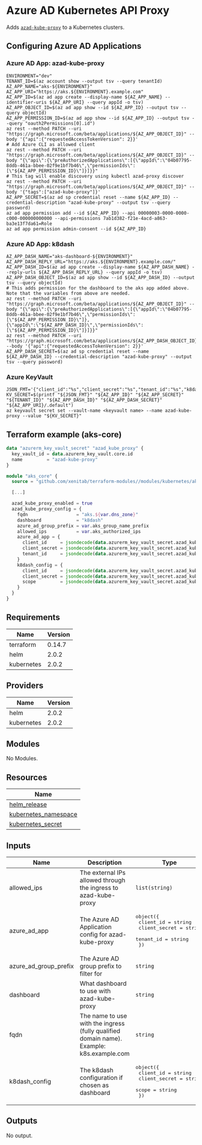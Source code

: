 # Azure AD Kubernetes API Proxy  
Adds [`azad-kube-proxy`](https://github.com/XenitAB/azad-kube-proxy) to a Kubernetes clusters.

## Configuring Azure AD Applications

### Azure AD App: azad-kube-proxy

```shell
ENVIRONMENT="dev"
TENANT_ID=$(az account show --output tsv --query tenantId)
AZ_APP_NAME="aks-${ENVIRONMENT}"
AZ_APP_URI="https://aks.${ENVIRONMENT}.example.com"
AZ_APP_ID=$(az ad app create --display-name ${AZ_APP_NAME} --identifier-uris ${AZ_APP_URI} --query appId -o tsv)
AZ_APP_OBJECT_ID=$(az ad app show --id ${AZ_APP_ID} --output tsv --query objectId)
AZ_APP_PERMISSION_ID=$(az ad app show --id ${AZ_APP_ID} --output tsv --query "oauth2Permissions[0].id")
az rest --method PATCH --uri "https://graph.microsoft.com/beta/applications/${AZ_APP_OBJECT_ID}" --body '{"api":{"requestedAccessTokenVersion": 2}}'
# Add Azure CLI as allowed client
az rest --method PATCH --uri "https://graph.microsoft.com/beta/applications/${AZ_APP_OBJECT_ID}" --body "{\"api\":{\"preAuthorizedApplications\":[{\"appId\":\"04b07795-8ddb-461a-bbee-02f9e1bf7b46\",\"permissionIds\":[\"${AZ_APP_PERMISSION_ID}\"]}]}}"
# This tag will enable discovery using kubectl azad-proxy discover
az rest --method PATCH --uri "https://graph.microsoft.com/beta/applications/${AZ_APP_OBJECT_ID}" --body '{"tags":["azad-kube-proxy"]}'
AZ_APP_SECRET=$(az ad sp credential reset --name ${AZ_APP_ID} --credential-description "azad-kube-proxy" --output tsv --query password)
az ad app permission add --id ${AZ_APP_ID} --api 00000003-0000-0000-c000-000000000000 --api-permissions 7ab1d382-f21e-4acd-a863-ba3e13f7da61=Role
az ad app permission admin-consent --id ${AZ_APP_ID}
```

### Azure AD App: k8dash

```shell
AZ_APP_DASH_NAME="aks-dashboard-${ENVIRONMENT}"
AZ_APP_DASH_REPLY_URL="https://aks.${ENVIRONMENT}.example.com/"
AZ_APP_DASH_ID=$(az ad app create --display-name ${AZ_APP_DASH_NAME} --reply-urls ${AZ_APP_DASH_REPLY_URL} --query appId -o tsv)
AZ_APP_DASH_OBJECT_ID=$(az ad app show --id ${AZ_APP_DASH_ID} --output tsv --query objectId)
# This adds permission for the dashboard to the aks app added above. Note that the variables from above are needed.
az rest --method PATCH --uri "https://graph.microsoft.com/beta/applications/${AZ_APP_OBJECT_ID}" --body "{\"api\":{\"preAuthorizedApplications\":[{\"appId\":\"04b07795-8ddb-461a-bbee-02f9e1bf7b46\",\"permissionIds\":[\"${AZ_APP_PERMISSION_ID}\"]},{\"appId\":\"${AZ_APP_DASH_ID}\",\"permissionIds\":[\"${AZ_APP_PERMISSION_ID}\"]}]}}"
az rest --method PATCH --uri "https://graph.microsoft.com/beta/applications/${AZ_APP_DASH_OBJECT_ID}" --body '{"api":{"requestedAccessTokenVersion": 2}}'
AZ_APP_DASH_SECRET=$(az ad sp credential reset --name ${AZ_APP_DASH_ID} --credential-description "azad-kube-proxy" --output tsv --query password)
```

### Azure KeyVault

```shell
JSON_FMT='{"client_id":"%s","client_secret":"%s","tenant_id":"%s","k8dash_client_id":"%s","k8dash_client_secret":"%s","k8dash_scope":"%s"}'
KV_SECRET=$(printf "${JSON_FMT}" "${AZ_APP_ID}" "${AZ_APP_SECRET}" "${TENANT_ID}" "${AZ_APP_DASH_ID}" "${AZ_APP_DASH_SECRET}" "${AZ_APP_URI}/.default")
az keyvault secret set --vault-name <keyvault name> --name azad-kube-proxy --value "${KV_SECRET}"
```

## Terraform example (aks-core)

```terraform
data "azurerm_key_vault_secret" "azad_kube_proxy" {
  key_vault_id = data.azurerm_key_vault.core.id
  name         = "azad-kube-proxy"
}

module "aks_core" {
  source = "github.com/xenitab/terraform-modules//modules/kubernetes/aks-core?ref=[ref]"

  [...]

  azad_kube_proxy_enabled = true
  azad_kube_proxy_config = {
    fqdn                  = "aks.${var.dns_zone}"
    dashboard             = "k8dash"
    azure_ad_group_prefix = var.aks_group_name_prefix
    allowed_ips           = var.aks_authorized_ips
    azure_ad_app = {
      client_id     = jsondecode(data.azurerm_key_vault_secret.azad_kube_proxy.value).client_id
      client_secret = jsondecode(data.azurerm_key_vault_secret.azad_kube_proxy.value).client_secret
      tenant_id     = jsondecode(data.azurerm_key_vault_secret.azad_kube_proxy.value).tenant_id
    }
    k8dash_config = {
      client_id     = jsondecode(data.azurerm_key_vault_secret.azad_kube_proxy.value).k8dash_client_id
      client_secret = jsondecode(data.azurerm_key_vault_secret.azad_kube_proxy.value).k8dash_client_secret
      scope         = jsondecode(data.azurerm_key_vault_secret.azad_kube_proxy.value).k8dash_scope
    }
  }
}
```

## Requirements

| Name | Version |
|------|---------|
| terraform | 0.14.7 |
| helm | 2.0.2 |
| kubernetes | 2.0.2 |

## Providers

| Name | Version |
|------|---------|
| helm | 2.0.2 |
| kubernetes | 2.0.2 |

## Modules

No Modules.

## Resources

| Name |
|------|
| [helm_release](https://registry.terraform.io/providers/hashicorp/helm/2.0.2/docs/resources/release) |
| [kubernetes_namespace](https://registry.terraform.io/providers/hashicorp/kubernetes/2.0.2/docs/resources/namespace) |
| [kubernetes_secret](https://registry.terraform.io/providers/hashicorp/kubernetes/2.0.2/docs/resources/secret) |

## Inputs

| Name | Description | Type | Default | Required |
|------|-------------|------|---------|:--------:|
| allowed\_ips | The external IPs allowed through the ingress to azad-kube-proxy | `list(string)` | <pre>[<br>  "0.0.0.0/0"<br>]</pre> | no |
| azure\_ad\_app | The Azure AD Application config for azad-kube-proxy | <pre>object({<br>    client_id     = string<br>    client_secret = string<br>    tenant_id     = string<br>  })</pre> | n/a | yes |
| azure\_ad\_group\_prefix | The Azure AD group prefix to filter for | `string` | `""` | no |
| dashboard | What dashboard to use with azad-kube-proxy | `string` | `"k8dash"` | no |
| fqdn | The name to use with the ingress (fully qualified domain name). Example: k8s.example.com | `string` | n/a | yes |
| k8dash\_config | The k8dash configuration if chosen as dashboard | <pre>object({<br>    client_id     = string<br>    client_secret = string<br>    scope         = string<br>  })</pre> | <pre>{<br>  "client_id": "",<br>  "client_secret": "",<br>  "scope": ""<br>}</pre> | no |

## Outputs

No output.
